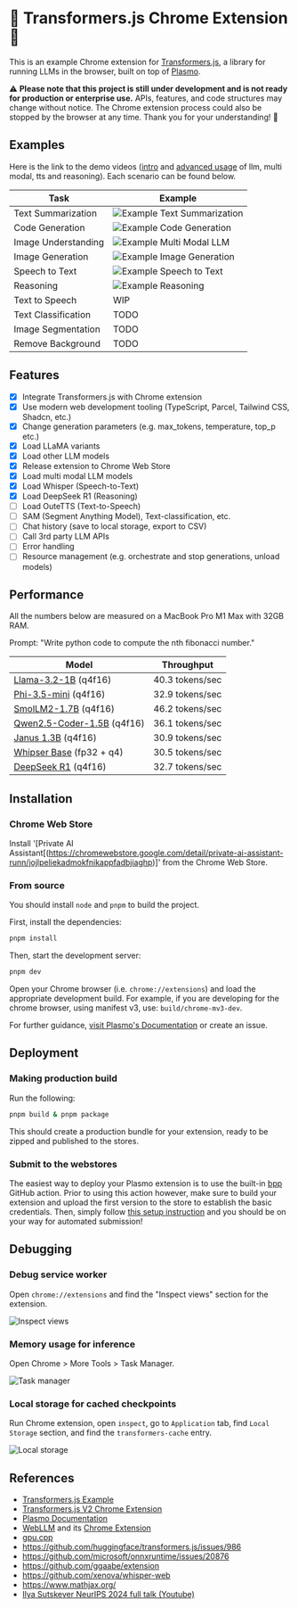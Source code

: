 # 🚧 Transformers.js Chrome Extension 🚧

This is an example Chrome extension for [Transformers.js](https://github.com/huggingface/transformers.js), a library for running LLMs in the browser, built on top of [Plasmo](https://plasmo.com/).

⚠️ **Please note that this project is still under development and is not ready for production or enterprise use.** APIs, features, and code structures may change without notice. The Chrome extension process could also be stopped by the browser at any time. Thank you for your understanding! 🙏

## Examples

Here is the link to the demo videos ([intro](https://www.youtube.com/watch?v=yXZQ8FHtSes) and [advanced usage](https://www.youtube.com/watch?v=MSCDdFG5Lls) of llm, multi modal, tts and reasoning). Each scenario can be found below.

| Task                | Example                                                          |
| ------------------- | ---------------------------------------------------------------- |
| Text Summarization  | ![Example Text Summarization](./docs/example-summarize.jpg)      |
| Code Generation     | ![Example Code Generation](./docs/example-write-code.jpg)        |
| Image Understanding | ![Example Multi Modal LLM](./docs/example-image-caption.jpg)     |
| Image Generation    | ![Example Image Generation](./docs/example-image-generation.jpg) |
| Speech to Text      | ![Example Speech to Text](./docs/example-speech-to-text.jpg)     |
| Reasoning           | ![Example Reasoning](./docs/example-reasoning.jpg)               |
| Text to Speech      | WIP                                                              |
| Text Classification | TODO                                                             |
| Image Segmentation  | TODO                                                             |
| Remove Background   | TODO                                                             |

## Features

- [x] Integrate Transformers.js with Chrome extension
- [x] Use modern web development tooling (TypeScript, Parcel, Tailwind CSS, Shadcn, etc.)
- [x] Change generation parameters (e.g. max_tokens, temperature, top_p etc.)
- [x] Load LLaMA variants
- [x] Load other LLM models
- [x] Release extension to Chrome Web Store
- [x] Load multi modal LLM models
- [x] Load Whisper (Speech-to-Text)
- [x] Load DeepSeek R1 (Reasoning)
- [ ] Load OuteTTS (Text-to-Speech)
- [ ] SAM (Segment Anything Model), Text-classification, etc.
- [ ] Chat history (save to local storage, export to CSV)
- [ ] Call 3rd party LLM APIs
- [ ] Error handling
- [ ] Resource management (e.g. orchestrate and stop generations, unload models)

## Performance

All the numbers below are measured on a MacBook Pro M1 Max with 32GB RAM.

Prompt: "Write python code to compute the nth fibonacci number."

| Model                                                                                           | Throughput      |
| ----------------------------------------------------------------------------------------------- | --------------- |
| [Llama-3.2-1B](https://huggingface.co/onnx-community/Llama-3.2-1B-Instruct-q4f16) (q4f16)       | 40.3 tokens/sec |
| [Phi-3.5-mini](https://huggingface.co/onnx-community/Phi-3.5-mini-instruct-onnx-web) (q4f16)    | 32.9 tokens/sec |
| [SmolLM2-1.7B](https://huggingface.co/HuggingFaceTB/SmolLM2-1.7B-Instruct) (q4f16)              | 46.2 tokens/sec |
| [Qwen2.5-Coder-1.5B](https://huggingface.co/onnx-community/Qwen2.5-Coder-1.5B-Instruct) (q4f16) | 36.1 tokens/sec |
| [Janus 1.3B](https://huggingface.co/onnx-community/Janus-1.3B-ONNX) (q4f16)                     | 30.9 tokens/sec |
| [Whipser Base](https://huggingface.co/onnx-community/whisper-base) (fp32 + q4)                  | 30.5 tokens/sec |
| [DeepSeek R1](https://huggingface.co/onnx-community/DeepSeek-R1-Distill-Qwen-1.5B-ONNX) (q4f16) | 32.7 tokens/sec |


## Installation

### Chrome Web Store

Install '[Private AI Assistant[(https://chromewebstore.google.com/detail/private-ai-assistant-runn/jojlpeliekadmokfnikappfadbjiaghp)]' from the Chrome Web Store.

### From source

You should install `node` and `pnpm` to build the project.

First, install the dependencies:

```bash
pnpm install
```

Then, start the development server:

```bash
pnpm dev
```

Open your Chrome browser (i.e. `chrome://extensions`) and load the appropriate development build. For example, if you are developing for the chrome browser, using manifest v3, use: `build/chrome-mv3-dev`.

For further guidance, [visit Plasmo's Documentation](https://docs.plasmo.com/) or create an issue.

## Deployment

### Making production build

Run the following:

```bash
pnpm build & pnpm package
```

This should create a production bundle for your extension, ready to be zipped and published to the stores.

### Submit to the webstores

The easiest way to deploy your Plasmo extension is to use the built-in [bpp](https://bpp.browser.market) GitHub action. Prior to using this action however, make sure to build your extension and upload the first version to the store to establish the basic credentials. Then, simply follow [this setup instruction](https://docs.plasmo.com/framework/workflows/submit) and you should be on your way for automated submission!

## Debugging

### Debug service worker

Open `chrome://extensions` and find the "Inspect views" section for the extension.

![Inspect views](./docs/inspect-views.jpg)

### Memory usage for inference

Open Chrome > More Tools > Task Manager.

![Task manager](./docs/task-manager.jpg)

### Local storage for cached checkpoints

Run Chrome extension, open `inspect`, go to `Application` tab, find `Local Storage` section, and find the `transformers-cache` entry.

![Local storage](./docs/local-storage.jpg)

## References

- [Transformers.js Example](https://github.com/huggingface/transformers.js-examples)
- [Transformers.js V2 Chrome Extension](https://github.com/huggingface/transformers.js/tree/main/examples/extension)
- [Plasmo Documentation](https://docs.plasmo.com/)
- [WebLLM](https://webllm.mlc.ai/) and its [Chrome Extension](https://github.com/mlc-ai/web-llm/tree/main/examples/chrome-extension-webgpu-service-worker)
- [gpu.cpp](https://github.com/AnswerDotAI/gpu.cpp)
- https://github.com/huggingface/transformers.js/issues/986
- https://github.com/microsoft/onnxruntime/issues/20876
- https://github.com/ggaabe/extension
- https://github.com/xenova/whisper-web
- https://www.mathjax.org/
- [Ilya Sutskever NeurIPS 2024 full talk (Youtube)](https://www.youtube.com/watch?v=YD-9NG1Ke5Y)
